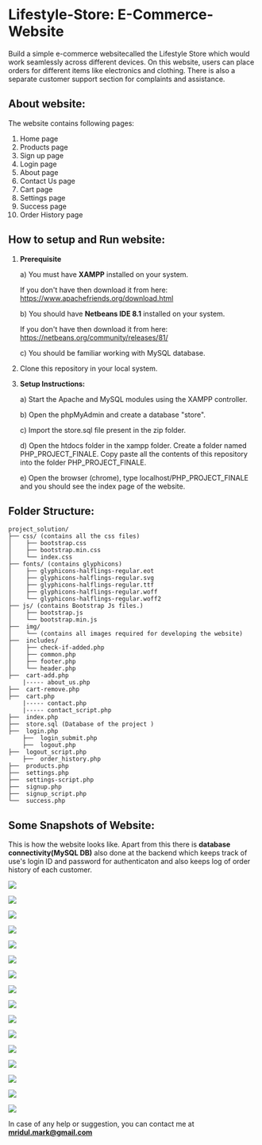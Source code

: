 # Lifestyle-Store: E-Commerce-Website
Build a simple e-commerce websitecalled the Lifestyle Store which would work seamlessly across different devices. On this website, users can place orders for different items like electronics and clothing. There is also a separate  customer support section for complaints and assistance.


## About website:

The website contains following pages: 
1. Home page
2. Products page
3. Sign up page
4. Login page
5. About page
6. Contact Us page
7. Cart page
8. Settings page
9. Success page
10. Order History page


## How to setup and Run website:



1. **Prerequisite**

    a) You must have **XAMPP** installed on your system. 
    
      If you don't have then download it from here:    
      https://www.apachefriends.org/download.html
      
    b) You should have **Netbeans IDE 8.1** installed on your system.
    
      If you don't have then download it from here:
      https://netbeans.org/community/releases/81/
    
    c) You should be familiar working with MySQL database.
    
    
      
2. Clone this repository in your local system.



3. **Setup Instructions:**

    a) Start the Apache and MySQL modules using the XAMPP controller.
    
    b) Open the phpMyAdmin and create a database "store".
    
    c) Import the store.sql file present in the zip folder.
    
    d) Open the htdocs folder in the xampp folder. Create a folder named PHP_PROJECT_FINALE. Copy paste all the contents of this
        repository into the folder PHP_PROJECT_FINALE.
       
    e) Open the browser (chrome), type localhost/PHP_PROJECT_FINALE and you should see the index page of the website.
    
    
    
## Folder Structure:

	project_solution/
	├── css/ (contains all the css files)
	│    ├── bootstrap.css
	│    ├── bootstrap.min.css
	│    └── index.css
	├── fonts/ (contains glyphicons)
	│    ├── glyphicons-halflings-regular.eot
	│    ├── glyphicons-halflings-regular.svg
	│    ├── glyphicons-halflings-regular.ttf
	│    ├── glyphicons-halflings-regular.woff
	│    └── glyphicons-halflings-regular.woff2
	├── js/ (contains Bootstrap Js files.)
	│    ├── bootstrap.js
	│    └── bootstrap.min.js
	├──  img/
	│    └── (contains all images required for developing the website)
	├──  includes/	 
	│    ├── check-if-added.php
	│    ├── common.php
	│    ├── footer.php
	│    └── header.php
	├──  cart-add.php
        |----- about_us.php
	├──  cart-remove.php
	├──  cart.php 
        |----- contact.php
        |----- contact_script.php
	├──  index.php
	├──  store.sql (Database of the project )
	├──  login.php
        ├──  login_submit.php
        ├──  logout.php
	├──  logout_script.php
        ├──  order_history.php
	├──  products.php
	├──  settings.php
	├──  settings-script.php
	├──  signup.php
	├──  signup_script.php
	└──  success.php

## Some Snapshots of Website:

This is how the website looks like. Apart from this there is **database connectivity(MySQL DB)** also done at the backend which keeps track of use's login ID and password for authenticaton and also keeps log of order history of each customer.

![](/website_snapshots/website-1.png)

![](/website_snapshots/website-2.png)

![](/website_snapshots/website-3.png)

![](/website_snapshots/website-4.png)

![](/website_snapshots/website-5.png)

![](/website_snapshots/website-6.png)

![](/website_snapshots/website-7.png)

![](/website_snapshots/website-8.png)

![](/website_snapshots/website-9.png)

![](/website_snapshots/website-10.png)

![](/website_snapshots/website-11.png)

![](/website_snapshots/website-12.png)

![](/website_snapshots/website-13.png)

![](/website_snapshots/website-14.png)

![](/website_snapshots/website-15.png)

![](/website_snapshots/website-16.png)



In case of any help or suggestion, you can contact me at **mridul.mark@gmail.com**
